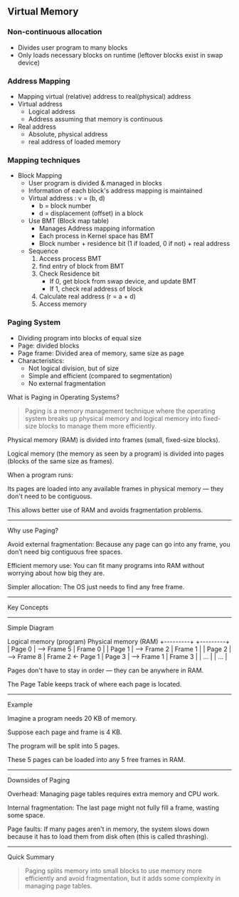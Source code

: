 ## Virtual Memory

### Non-continuous allocation
- Divides user program to many blocks
- Only loads necessary blocks on runtime (leftover blocks exist in swap device)

### Address Mapping
- Mapping virtual (relative) address to real(physical) address
- Virtual address
    - Logical address
    - Address assuming that memory is continuous
- Real address
    - Absolute, physical address
    - real address of loaded memory

### Mapping techniques
- Block Mapping
    - User program is divided & managed in blocks
    - Information of each block's address mapping is maintained
    - Virtual address : v = (b, d)
        - b = block number
        - d = displacement (offset) in a block
    - Use BMT (Block map table)
        - Manages Address mapping information
        - Each process in Kernel space has BMT
        - Block number + residence bit (1 if loaded, 0 if not) + real address
    - Sequence
        1. Access process BMT
        2. find entry of block from BMT
        3. Check Residence bit 
            - If 0, get block from swap device, and update BMT
            - If 1, check real address of block
        4. Calculate real address (r = a + d)
        5. Access memory

### Paging System
- Dividing program into blocks of equal size
- Page: divided blocks
- Page frame: Divided area of memory, same size as page
- Characteristics:
    - Not logical division, but of size 
    - Simple and efficient (compared to segmentation)
    - No external fragmentation 


What is Paging in Operating Systems?

> Paging is a memory management technique where the operating system breaks up physical memory and logical memory into fixed-size blocks to manage them more efficiently.



Physical memory (RAM) is divided into frames (small, fixed-size blocks).

Logical memory (the memory as seen by a program) is divided into pages (blocks of the same size as frames).


When a program runs:

Its pages are loaded into any available frames in physical memory — they don't need to be contiguous.

This allows better use of RAM and avoids fragmentation problems.



---

Why use Paging?

Avoid external fragmentation: Because any page can go into any frame, you don’t need big contiguous free spaces.

Efficient memory use: You can fit many programs into RAM without worrying about how big they are.

Simpler allocation: The OS just needs to find any free frame.



---

Key Concepts


---

Simple Diagram

Logical memory (program)      Physical memory (RAM)
+---------+                   +---------+
| Page 0  | --> Frame 5        | Frame 0  |
| Page 1  | --> Frame 2        | Frame 1  |
| Page 2  | --> Frame 8        | Frame 2 <- Page 1
| Page 3  | --> Frame 1        | Frame 3  |
| ...     |                    | ...      |

Pages don't have to stay in order — they can be anywhere in RAM.

The Page Table keeps track of where each page is located.



---

Example

Imagine a program needs 20 KB of memory.

Suppose each page and frame is 4 KB.

The program will be split into 5 pages.

These 5 pages can be loaded into any 5 free frames in RAM.



---

Downsides of Paging

Overhead: Managing page tables requires extra memory and CPU work.

Internal fragmentation: The last page might not fully fill a frame, wasting some space.

Page faults: If many pages aren't in memory, the system slows down because it has to load them from disk often (this is called thrashing).



---

Quick Summary

> Paging splits memory into small blocks to use memory more efficiently and avoid fragmentation, but it adds some complexity in managing page tables.




